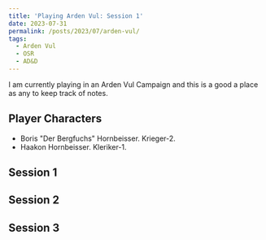 ```yaml
---
title: 'Playing Arden Vul: Session 1'
date: 2023-07-31
permalink: /posts/2023/07/arden-vul/
tags:
  - Arden Vul
  - OSR
  - AD&D
---
```



I am currently playing in an Arden Vul Campaign and this is a good a place as any to keep track of notes.


## Player Characters

- Boris "Der Bergfuchs" Hornbeisser. Krieger-2.
- Haakon Hornbeisser. Kleriker-1.

## Session 1

## Session 2

## Session 3


